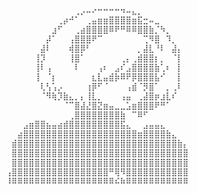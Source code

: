 ⠀⠀⠀⠀⠀⠀⠀⠀⠀⠀⠀⠀⢀⡠⠤⠔⠒⠒⠒⠒⠲⠤⣄⡀
⠀⠀⠀⠀⠀⠀⠀⠀⠀⢀⡴⠚⠁⠀⢀⣤⣶⣶⣿⣿⣿⣿⣶⣯⣒⠤⣀
⠀⠀⠀⠀⠀⠀⠀⠀⣰⠋⠀⠀⢀⣴⣿⣿⣿⣿⠿⠟⠛⠿⠿⣿⣿⣷⡈⠳⡀
⠀⠀⠀⠀⠀⠀⠀⡼⠁⠀⠀⢠⣿⣿⣿⠟⠉⠀⠀⠀⠀⠀⠀⠀⢉⠻⣿⠀⠹⡀
⠀⠀⠀⠀⠀⠀⣼⠇⠀⠀⠀⢾⣿⡿⠃⠀⠀⠀⠀⠀⠀⠀⠀⡀⣼⣇⠘⠇⠀⣼⡄
⠀⠀⠀⠀⠀⢸⡹⠀⠀⠀⠀⢸⣿⠁⠀⠀⠀⠀⠀⠀⢀⡄⢀⣾⣿⣿⡆⡀⠀⠈⡇
⠀⠀⠀⠀⠀⢸⠇⢠⠀⠀⠀⠀⠇⠀⠀⠀⢠⠆⠀⣠⠎⣠⣿⣿⣿⣿⣷⢁⠆⠀⡇
⠀⠀⠀⠀⠀⢸⠀⠈⡆⠀⠀⠀⠀⠀⠀⣆⣇⣤⣾⡷⠿⠟⡿⣿⣿⣿⣧⠊⠀⠀⡇
⠀⠀⠀⠀⠀⠀⢇⢣⢡⡠⠀⠀⠀⠀⢰⡿⠋⠈⠀⠀⠀⢠⣾⠈⡻⣿⠁⠀⡀⢀⠇
⠀⠀⠀⠀⠀⠀⠈⠻⢷⡹⣷⣄⡀⡄⢸⣇⡀⠀⠀⠀⢠⣤⠀⢀⣼⣿⡶⣰⣇⠎
⠀⠀⠀⠀⠀⠀⠀⠀⠀⠀⠈⠉⣿⣼⣜⣿⣝⣶⣤⣀⣀⣡⣶⣿⣿⣿⠟⠛⠁
⠀⠀⠀⠀⠀⠀⠀⠀⠀⠀⠀⢀⣿⣿⣿⣿⣿⣿⣿⣿⣷⠀⠉⠿⠋
⠀⠀⠀⣠⣶⣿⣿⣦⣤⣴⣾⣿⣿⣿⣿⣿⣿⣿⣿⣿⣯⣄⠀⠀⣠⣤⣤⣄
⠀⠀⣴⣿⣿⣿⣿⣿⣿⣿⣿⣿⣿⣿⣿⣿⣿⣿⣿⣿⣿⣿⣿⣶⣿⣿⣿⣿⣷⣄
⠀⣾⣿⣿⣿⣿⣿⣿⣿⣿⣿⣿⣿⣿⣿⣿⣿⣿⣿⣿⣿⣿⣿⣿⣿⣿⣿⣿⣿⣿⣷⡄
⠀⣿⣿⣿⣿⣿⣿⣿⣿⣿⣿⣿⣿⣿⣿⣿⣿⣿⣿⣿⣿⣿⣿⣿⣿⣿⣿⣿⣿⣿⣿⣿
⠀⣿⣿⣿⣿⣿⣿⣿⣿⣿⣿⣿⣿⣿⣿⣿⣿⣿⣿⣿⣿⣿⣿⣿⣿⣿⣿⣿⣿⣿⣿⣿
⢠⣿⣿⣿⣿⣿⣿⣿⣿⣿⣿⣿⣿⣿⣿⣿⣿⣿⠛⢿⠻⣿⣿⣿⣿⣿⣿⣿⣿⣿⣿⣿
⠸⠿⠿⠿⠿⠿⠿⠿⠿⠿⠿⠿⠿⠿⠿⠿⠿⠿⠿⠮⠷⠿⠿⠿⠿⠿⠿⠿⠿⠿⠿⠿